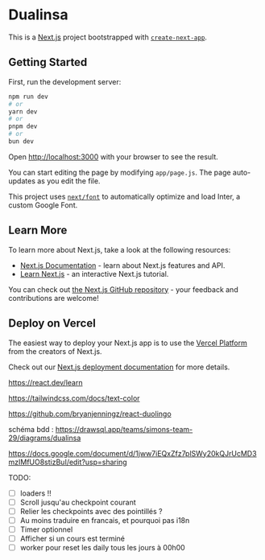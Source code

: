 # Dualinsa

This is a [Next.js](https://nextjs.org/) project bootstrapped with [`create-next-app`](https://github.com/vercel/next.js/tree/canary/packages/create-next-app).

## Getting Started

First, run the development server:

```bash
npm run dev
# or
yarn dev
# or
pnpm dev
# or
bun dev
```

Open [http://localhost:3000](http://localhost:3000) with your browser to see the result.

You can start editing the page by modifying `app/page.js`. The page auto-updates as you edit the file.

This project uses [`next/font`](https://nextjs.org/docs/basic-features/font-optimization) to automatically optimize and load Inter, a custom Google Font.

## Learn More

To learn more about Next.js, take a look at the following resources:

- [Next.js Documentation](https://nextjs.org/docs) - learn about Next.js features and API.
- [Learn Next.js](https://nextjs.org/learn) - an interactive Next.js tutorial.

You can check out [the Next.js GitHub repository](https://github.com/vercel/next.js/) - your feedback and contributions are welcome!

## Deploy on Vercel

The easiest way to deploy your Next.js app is to use the [Vercel Platform](https://vercel.com/new?utm_medium=default-template&filter=next.js&utm_source=create-next-app&utm_campaign=create-next-app-readme) from the creators of Next.js.

Check out our [Next.js deployment documentation](https://nextjs.org/docs/deployment) for more details.

<https://react.dev/learn>

<https://tailwindcss.com/docs/text-color>

<https://github.com/bryanjenningz/react-duolingo>

schéma bdd : <https://drawsql.app/teams/simons-team-29/diagrams/dualinsa>

<https://docs.google.com/document/d/1jww7iEQxZfz7plSWy20kQJrUcMD3mzIMfUO8stizBuI/edit?usp=sharing>

TODO:

- [ ] loaders !!
- [ ] Scroll jusqu'au checkpoint courant
- [ ] Relier les checkpoints avec des pointillés ?
- [ ] Au moins traduire en francais, et pourquoi pas i18n
- [ ] Timer optionnel
- [ ] Afficher si un cours est terminé
- [ ] worker pour reset les daily tous les jours à 00h00
